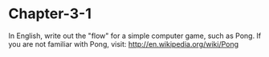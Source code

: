 # Chapter-3-1
In English, write out the "flow" for a simple computer game, such as Pong. If you are not familiar with Pong, visit: 
http://en.wikipedia.org/wiki/Pong